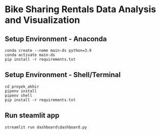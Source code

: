 # Bike Sharing Rentals Data Analysis and Visualization

## Setup Environment - Anaconda
```
conda create --name main-ds python=3.9
conda activate main-ds
pip install -r requirements.txt
```

## Setup Environment - Shell/Terminal
```
cd proyek_akhir
pipenv install
pipenv shell
pip install -r requirements.txt
```

## Run steamlit app
```
streamlit run dashboard\dashboard.py
```